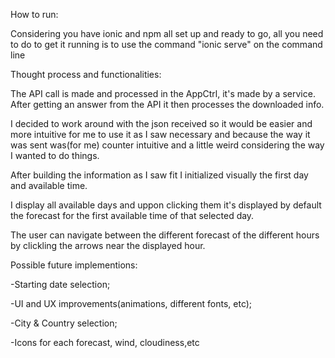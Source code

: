 

How to run:

  Considering you have ionic and npm all set up and ready to go, all you need to do to get it running is to use the command "ionic serve" on the command line 




Thought process and functionalities:

  The API call is made and processed in the AppCtrl, it's made by a service. After getting an answer from the API it then processes the downloaded info.
  
  I decided to work around with the json received so it would be easier and more intuitive for me to use it as I saw necessary and because the way it was sent was(for me) counter intuitive and a little weird considering the way I wanted to do things. 
  
  After building the information as I saw fit I initialized visually the first day and available time.
  
  I display all available days and uppon clicking them it's displayed by default the forecast for the first available time of that selected day.
	
  The user can navigate between the different forecast of the different hours by clickling the arrows near the displayed hour.




Possible future implementions:

  -Starting date selection;
  
  -UI and UX improvements(animations, different fonts, etc);
	
  -City & Country selection;
	
  -Icons for each forecast, wind, cloudiness,etc
